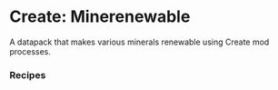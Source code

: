 # Create: Minerenewable
A datapack that makes various minerals renewable using Create mod processes.

### Recipes